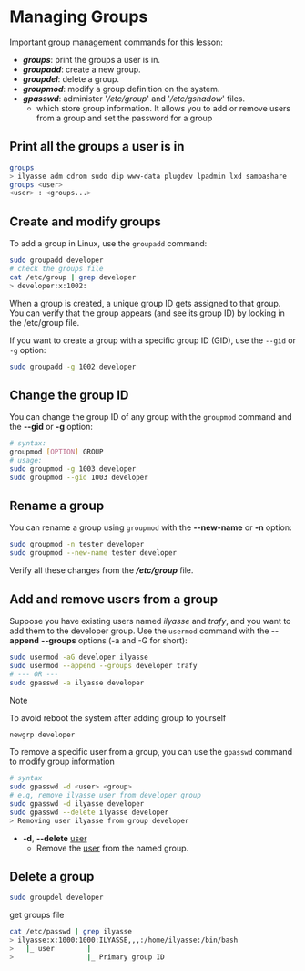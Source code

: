 # Managing Groups

Important group management commands for this lesson:

* **_groups_**: print the groups a user is in.
* **_groupadd_**: create a new group.
* **_groupdel_**: delete a group.
* **_groupmod_**: modify a group definition on the system.
* **_gpasswd_**: administer '_/etc/group_' and '_/etc/gshadow_' files.
    -  which store group information. It allows you to add or remove users from a group and set the password for a group

## Print all the groups a user is in

```bash
groups
> ilyasse adm cdrom sudo dip www-data plugdev lpadmin lxd sambashare
groups <user>
<user> : <groups...>
```

## Create and modify groups

To add a group in Linux, use the `groupadd` command:

```bash
sudo groupadd developer
# check the groups file
cat /etc/group | grep developer
> developer:x:1002:
```

When a group is created, a unique group ID gets assigned to that group. You can verify that the group appears (and see its group ID) by looking in the /etc/group file.

If you want to create a group with a specific group ID (GID), use the `--gid` or `-g` option:

```bash
sudo groupadd -g 1002 developer
```

## Change the group ID

You can change the group ID of any group with the `groupmod` command and the **--gid** or **-g** option:

```bash
# syntax:
groupmod [OPTION] GROUP
# usage:
sudo groupmod -g 1003 developer
sudo groupmod --gid 1003 developer
```

## Rename a group

You can rename a group using `groupmod` with the **--new-name** or **-n** option:

```bash
sudo groupmod -n tester developer
sudo groupmod --new-name tester developer
```

Verify all these changes from the **_/etc/group_** file.

## Add and remove users from a group

Suppose you have existing users named _ilyasse_ and _trafy_, and you want to add them to the developer group. Use the `usermod` command with the **--append** **--groups** options (-a and -G for short):

```bash
sudo usermod -aG developer ilyasse
sudo usermod --append --groups developer trafy
# --- OR ---
sudo gpasswd -a ilyasse developer
```
> [!NOTE]  
> To avoid reboot the system after adding group to yourself
> ```bash
> newgrp developer
> ```

To remove a specific user from a group, you can use the `gpasswd` command to modify group information

```bash
# syntax
sudo gpasswd -d <user> <group>
# e.g, remove ilyasse user from developer group
sudo gpasswd -d ilyasse developer
sudo gpasswd --delete ilyasse developer
> Removing user ilyasse from group developer
```

* **-d**, **--delete** <u>user</u>   
    * Remove the <u>user</u> from the named group.

## Delete a group

```bash
sudo groupdel developer
```

get groups file

```bash
cat /etc/passwd | grep ilyasse
> ilyasse:x:1000:1000:ILYASSE,,,:/home/ilyasse:/bin/bash
>   |_ user        |
>                  |_ Primary group ID
```
